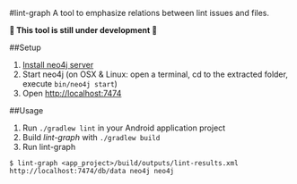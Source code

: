 #lint-graph
A tool to emphasize relations between lint issues and files.

**:construction: This tool is still under development :construction:**

##Setup
1. [Install neo4j server](http://neo4j.com/docs/stable/server-installation.html)
2. Start neo4j (on OSX & Linux: open a terminal, cd to the extracted folder, execute `bin/neo4j start`)
3. Open [http://localhost:7474](http://localhost:7474)


##Usage
1. Run `./gradlew lint` in your Android application project
2. Build *lint-graph* with `./gradlew build`
3. Run lint-graph 

```shell
$ lint-graph <app_project>/build/outputs/lint-results.xml http://localhost:7474/db/data neo4j neo4j
```
